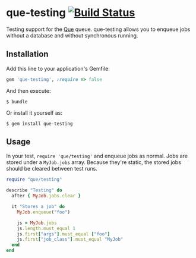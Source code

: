 # que-testing [![Build Status](https://travis-ci.org/statianzo/que-testing.svg?branch=master)](https://travis-ci.org/statianzo/que-testing)

Testing support for the [Que](https://github.com/chanks/que) queue. que-testing allows you to enqueue jobs without a database and without synchronous running.

## Installation

Add this line to your application's Gemfile:

```ruby
gem 'que-testing', :require => false
```

And then execute:

    $ bundle

Or install it yourself as:

    $ gem install que-testing

## Usage

In your test, `require 'que/testing'` and enqueue jobs as normal. Jobs are
stored under a `MyJob.jobs` array. Because they're static, the stored jobs
should be cleared between test runs.

```ruby
require "que/testing"

describe "Testing" do
  after { MyJob.jobs.clear }

  it "Stores a job" do
    MyJob.enqueue("foo")

    js = MyJob.jobs
    js.length.must_equal 1
    js.first["args"].must_equal ["foo"]
    js.first["job_class"].must_equal "MyJob"
  end
end
```
